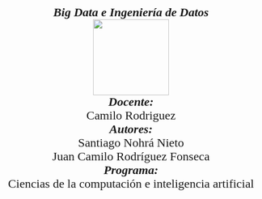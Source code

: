 <p align="center">
<FONT FACE="times new roman" SIZE=5>
<i><b>Big Data e Ingeniería de Datos</b></i>
<br>
<img src="https://res-5.cloudinary.com/crunchbase-production/image/upload/c_lpad,h_256,w_256,f_auto,q_auto:eco/v1455514364/pim02bzqvgz0hibsra41.png"
width="150" height="150">
</img>
<br>
<i><b>Docente:</b></i><br> Camilo Rodriguez
<br>
<i><b>Autores:</b></i>
<br>
Santiago Nohrá Nieto
<br>
Juan Camilo Rodríguez Fonseca
<br>
<i><b>Programa:</b></i>
<br>
Ciencias de la computación e inteligencia artificial
<br>
